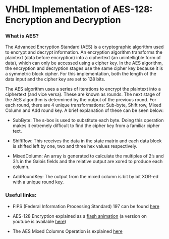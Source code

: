 # VHDL Implementation of AES-128: Encryption and Decryption

### What is AES?

The Advanced Encryption Standard (AES) is a cryptographic algorithm used to encrypt and decrypt information. An encryption algorithm transforms the plaintext (data before encryption) into a ciphertext (an unintelligble form of data), which can only be accessed using a cipher key. In the AES algorithm, the encryption and decryption stages use the same cipher key because it is a symmetric block cipher. For this implementation, both the length of the data input and the cipher key are set to 128 bits.

The AES algorithm uses a series of iterations to encrypt the plaintext into a ciphertext (and vice versa). These are known as rounds. The next stage of the AES algorithm is determined by the output of the previous round. For each round, there are 4 unique transformations: Sub-byte, Shift row, Mixed Column and Add round key. A brief explanation of these can be seen below:

- SubByte: The s-box is used to substitute each byte. Doing this operation makes it extremely difficult to find the cipher key from a familiar cipher text.

- ShiftRow: This receives the data in the state matrix and each data block is shifted left by one, two and three hex values respectively.

- MixedColumn: An array is generated to calculate the multiples of 2’s and 3’s in the Galois fields and the relative output are xored to produce each column.

- AddRoundKey: The output from the mixed column is bit by bit XOR-ed with a unique round key.



### Useful links:

- FIPS (Federal Information Processing Standard) 197 can be found [here](https://nvlpubs.nist.gov/nistpubs/FIPS/NIST.FIPS.197.pdf)

- AES-128 Encryption explained as a [flash animation](https://formaestudio.com/rijndaelinspector/archivos/Rijndael_Animation_v4_eng-html5.html) (a version on youtube is available [here](https://www.youtube.com/watch?v=gP4PqVGudtg&t=48s))

- The AES Mixed Columns Operation is explained [here](https://www.angelfire.com/biz7/atleast/mix_columns.pdf)